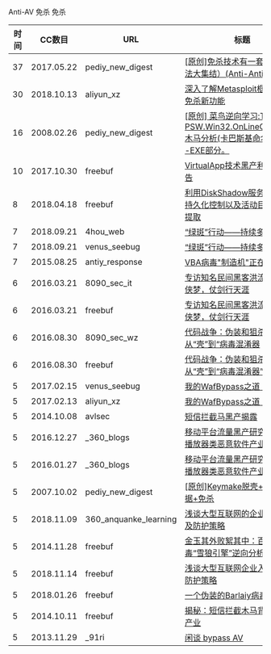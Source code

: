 Anti-AV
免杀
免杀

| 时间 | CC数目 | URL | 标题 |
| ---- | ----- | --- | --- |
| 37 | 2017.05.22 | pediy_new_digest | [[原创]免杀技术有一套（免杀方法大集结）(Anti-AntiVirus)](https://bbs.pediy.com/thread-217782.htm) |
| 30 | 2018.10.13 | aliyun_xz | [深入了解Metasploit框架的AV免杀新功能](https://xz.aliyun.com/t/2888) |
| 16 | 2008.02.26 | pediy_new_digest | [[原创] 菜鸟逆向学习:Trojan-PSW.Win32.OnLineGames.diz 木马分析(卡巴斯基命名)------EXE部分。](https://bbs.pediy.com/thread-60262.htm) |
| 10 | 2017.10.30 | freebuf | [VirtualApp技术黑产利用研究报告](http://www.freebuf.com/articles/paper/152091.html) |
| 8 | 2018.04.18 | freebuf | [利用DiskShadow服务实现免杀持久化控制以及活动目录数据库提取](http://www.freebuf.com/articles/system/168115.html) |
| 7 | 2018.09.21 | 4hou_web | [“绿斑”行动——持续多年的攻击](http://www.4hou.com/web/13741.html) |
| 7 | 2018.09.21 | venus_seebug | [“绿斑”行动——持续多年的攻击](https://paper.seebug.org/706/) |
| 7 | 2015.08.25 | antiy_response | [VBA病毒"制造机"正在流行](http://www.antiy.com/response/20180919.html) |
| 6 | 2016.03.21 | 8090_sec_it | [专访知名民间黑客洪流：未竟武侠梦，仗剑行天涯](http://www.8090-sec.com/archives/1593) |
| 6 | 2016.03.21 | freebuf | [专访知名民间黑客洪流：未竟武侠梦，仗剑行天涯](http://www.freebuf.com/news/99441.html) |
| 6 | 2016.08.30 | 8090_sec_wz | [代码战争：伪装和狙杀，从“壳”到“病毒混淆器](http://www.8090-sec.com/archives/3159) |
| 6 | 2016.08.30 | freebuf | [代码战争：伪装和狙杀，从“壳”到“病毒混淆器”](http://www.freebuf.com/articles/system/112631.html) |
| 5 | 2017.02.15 | venus_seebug | [我的WafBypass之道（Misc篇）](https://paper.seebug.org/220/) |
| 5 | 2017.02.13 | aliyun_xz | [我的WafBypass之道（Misc篇）](https://xz.aliyun.com/t/265) |
| 5 | 2014.10.08 | avlsec | [短信拦截马黑产揭露](http://blog.avlsec.com/2014/10/1387/%e7%9f%ad%e4%bf%a1%e6%8b%a6%e6%88%aa%e9%a9%ac%e9%bb%91%e4%ba%a7%e6%8f%ad%e9%9c%b2/) |
| 5 | 2016.12.27 | _360_blogs | [移动平台流量黑产研究——色情播放器类恶意软件产业链](http://blogs.360.cn/blog/porn_player_underground_industry/) |
| 5 | 2016.01.27 | _360_blogs | [移动平台流量黑产研究——色情播放器类恶意软件产业链](http://blogs.360.cn/post/porn_player_underground_industry.html) |
| 5 | 2007.10.02 | pediy_new_digest | [[原创]Keymake脱壳+补附加数据+免杀](https://bbs.pediy.com/thread-52684.htm) |
| 5 | 2018.11.09 | 360_anquanke_learning | [浅谈大型互联网的企业入侵检测及防护策略](https://www.anquanke.com/post/id/163874/) |
| 5 | 2014.11.28 | freebuf | [金玉其外败絮其中：百度杀毒“雪狼引擎”逆向分析](http://www.freebuf.com/articles/system/53021.html) |
| 5 | 2018.11.14 | freebuf | [浅谈大型互联网企业入侵检测及防护策略](https://www.freebuf.com/articles/es/188913.html) |
| 5 | 2018.01.26 | freebuf | [一个伪装的Barlaiy病毒分析](http://www.freebuf.com/articles/others-articles/160796.html) |
| 5 | 2014.10.11 | freebuf | [揭秘：短信拦截木马背后的黑色产业](http://www.freebuf.com/news/topnews/46441.html) |
| 5 | 2013.11.29 | _91ri | [闲谈 bypass AV](http://www.91ri.org/7798.html) |
